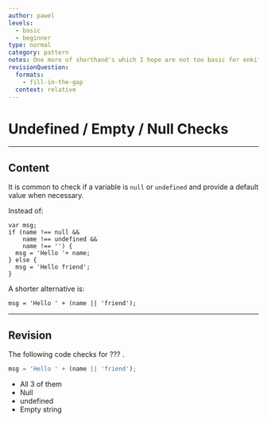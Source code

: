 ```yaml
---
author: pawel
levels:
  - basic
  - beginner
type: normal
category: pattern
notes: One more of shorthand's which I hope are not too basic for enkifying.
revisionQuestion:
  formats:
    - fill-in-the-gap
  context: relative
---
```


# Undefined / Empty / Null Checks


---

## Content

It is common to check if a variable is `null` or `undefined` and provide a default value when necessary.

Instead of: 

    var msg;
    if (name !== null && 
        name !== undefined &&
        name !== '') {
      msg = 'Hello '+ name;
    } else {
      msg = 'Hello friend';
    }

A shorter alternative is:

    msg = 'Hello ' + (name || 'friend');


---

## Revision

The following code checks for ??? .

```javascript
msg = 'Hello ' + (name || 'friend');
```

- All 3 of them
- Null
- undefined
- Empty string
 

